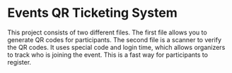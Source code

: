 # Events QR Ticketing System

This project consists of two different files. The first file allows you to generate QR codes for participants. The second file is a scanner to verify the QR codes. It uses special code and login time, which allows organizers to track who is joining the event. This is a fast way for participants to register.